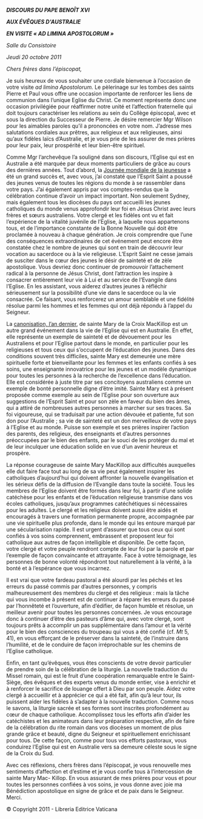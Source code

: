***DISCOURS DU PAPE BENOÎT XVI***

***AUX ÉVÊQUES D'AUSTRALIE***

***EN VISITE « AD LIMINA APOSTOLORUM »***

*Salle du Consistoire*

*Jeudi 20 octobre 2011*

*Chers frères dans l’épiscopat,*

Je suis heureux de vous souhaiter une cordiale bienvenue à l’occasion de votre visite *ad limina Apostolorum.* Le pèlerinage sur les tombes des saints Pierre et Paul vous offre une occasion importante de renforcer les liens de communion dans l’unique Eglise du Christ. Ce moment représente donc une occasion privilégiée pour réaffirmer notre unité et l’affection fraternelle qui doit toujours caractériser les relations au sein du Collège épiscopal, avec et sous la direction du Successeur de Pierre. Je désire remercier Mgr Wilson pour les aimables paroles qu’il a prononcées en votre nom. J’adresse mes salutations cordiales aux prêtres, aux religieux et aux religieuses, ainsi qu’aux fidèles laïcs d’Australie, et je vous prie de les assurer de mes prières pour leur paix, leur prospérité et leur bien-être spirituel.

Comme Mgr l’archevêque l’a souligné dans son discours, l’Eglise qui est en Australie a été marquée par deux moments particuliers de grâce au cours des dernières années. Tout d’abord, la [Journée mondiale de la jeunesse](/content/benedict-xvi/fr/travels/2008/outside/documents/australia.html) a été un grand succès et, avec vous, j’ai constaté que l’Esprit Saint a poussé des jeunes venus de toutes les régions du monde à se rassembler dans votre pays. J’ai également appris par vos comptes-rendus que la célébration continue d’avoir un impact important. Non seulement Sydney, mais également tous les diocèses du pays ont accueilli les jeunes catholiques du monde venus approfondir leur foi en Jésus Christ avec leurs frères et sœurs australiens. Votre clergé et les fidèles ont vu et fait l’expérience de la vitalité juvénile de l’Eglise, à laquelle nous appartenons tous, et de l’importance constante de la Bonne Nouvelle qui doit être proclamée à nouveau à chaque génération. Je crois comprendre que l’une des conséquences extraordinaires de cet événement peut encore être constatée chez le nombre de jeunes qui sont en train de découvrir leur vocation au sacerdoce ou à la vie religieuse. L’Esprit Saint ne cesse jamais de susciter dans le cœur des jeunes le désir de sainteté et de zèle apostolique. Vous devriez donc continuer de promouvoir l’attachement radical à la personne de Jésus Christ, dont l’attraction les inspire à consacrer entièrement leur vie à Lui et au service de l’Evangile dans l’Eglise. En les assistant, vous aiderez d’autres jeunes à réfléchir sérieusement sur la possibilité d’une vie dans le sacerdoce ou la vie consacrée. Ce faisant, vous renforcerez un amour semblable et une fidélité résolue parmi les hommes et les femmes qui ont déjà répondu à l’appel du Seigneur.

La [canonisation, l’an dernier](/content/benedict-xvi/fr/homilies/2010/documents/hf_ben-xvi_hom_20101017_canonizations.html), de sainte Mary de la Croix MacKillop est un autre grand événement dans la vie de l’Eglise qui est en Australie. En effet, elle représente un exemple de sainteté et de dévouement pour les Australiens et pour l’Eglise partout dans le monde, en particulier pour les religieuses et tous ceux qui s’occupent de l’éducation des jeunes. Dans des conditions souvent très difficiles, sainte Mary est demeurée une mère spirituelle forte et bienveillante pour les femmes et les enfants confiés à ses soins, une enseignante innovatrice pour les jeunes et un modèle dynamique pour toutes les personnes à la recherche de l’excellence dans l’éducation. Elle est considérée à juste titre par ses concitoyens australiens comme un exemple de bonté personnelle digne d’être imité. Sainte Mary est à présent proposée comme exemple au sein de l’Eglise pour son ouverture aux suggestions de l’Esprit Saint et pour son zèle en faveur du bien des âmes, qui a attiré de nombreuses autres personnes à marcher sur ses traces. Sa foi vigoureuse, qui se traduisait par une action dévouée et patiente, fut son don pour l’Australie ; sa vie de sainteté est un don merveilleux de votre pays à l’Eglise et au monde. Puisse son exemple et ses prières inspirer l’action des parents, des religieux, des enseignants et d’autres personnes préoccupées par le bien des enfants, par le souci de les protéger du mal et de leur inculquer une éducation solide en vue d’un avenir heureux et prospère.

La réponse courageuse de sainte Mary MacKillop aux difficultés auxquelles elle dut faire face tout au long de sa vie peut également inspirer les catholiques d’aujourd’hui qui doivent affronter la nouvelle évangélisation et les sérieux défis de la diffusion de l’Evangile dans toute la société. Tous les membres de l’Eglise doivent être formés dans leur foi, à partir d’une solide catéchèse pour les enfants et de l’éducation religieuse transmise dans vos écoles catholiques, jusqu’aux programmes catéchétiques si nécessaires pour les adultes. Le clergé et les religieux doivent aussi être aidés et encouragés à travers une formation permanente propre, accompagnée par une vie spirituelle plus profonde, dans le monde qui les entoure marqué par une sécularisation rapide. Il est urgent d’assurer que tous ceux qui sont confiés à vos soins comprennent, embrassent et proposent leur foi catholique aux autres de façon intelligible et disponible. De cette façon, votre clergé et votre peuple rendront compte de leur foi par la parole et par l’exemple de façon convaincante et attrayante. Face à votre témoignage, les personnes de bonne volonté répondront tout naturellement à la vérité, à la bonté et à l’espérance que vous incarnez.

Il est vrai que votre fardeau pastoral a été alourdi par les péchés et les erreurs du passé commis par d’autres personnes, y compris malheureusement des membres du clergé et des religieux : mais la tâche qui vous incombe à présent est de continuer à réparer les erreurs du passé par l’honnêteté et l’ouverture, afin d’édifier, de façon humble et résolue, un meilleur avenir pour toutes les personnes concernées. Je vous encourage donc à continuer d’être des pasteurs d’âme qui, avec votre clergé, sont toujours prêts à accomplir un pas supplémentaire dans l’amour et la vérité pour le bien des consciences du troupeau qui vous a été confié (cf. *Mt* 5, 41), en vous efforçant de le préserver dans la sainteté, de l’instruire dans l’humilité, et de le conduire de façon irréprochable sur les chemins de l’Eglise catholique.

Enfin, en tant qu’évêques, vous êtes conscients de votre devoir particulier de prendre soin de la célébration de la liturgie. La nouvelle traduction du Missel romain, qui est le fruit d’une coopération remarquable entre le Saint-Siège, des évêques et des experts venus du monde entier, vise à enrichir et à renforcer le sacrifice de louange offert à Dieu par son peuple. Aidez votre clergé à accueillir et à apprécier ce qui a été fait, afin qu’à leur tour, ils puissent aider les fidèles à s’adapter à la nouvelle traduction. Comme nous le savons, la liturgie sacrée et ses formes sont inscrites profondément au cœur de chaque catholique. Accomplissez tous les efforts afin d’aider les catéchistes et les animateurs dans leur préparation respective, afin de faire de la célébration du rite romain dans vos diocèses un moment de plus grande grâce et beauté, digne du Seigneur et spirituellement enrichissant pour tous. De cette façon, comme pour tous vos efforts pastoraux, vous conduirez l’Eglise qui est en Australie vers sa demeure céleste sous le signe de la Croix du Sud.

Avec ces réflexions, chers frères dans l’épiscopat, je vous renouvelle mes sentiments d’affection et d’estime et je vous confie tous à l’intercession de sainte Mary Mac- Killop. En vous assurant de mes prières pour vous et pour toutes les personnes confiées à vos soins, je vous donne avec joie ma Bénédiction apostolique en signe de grâce et de paix dans le Seigneur. Merci.

© Copyright 2011 - Libreria Editrice Vaticana